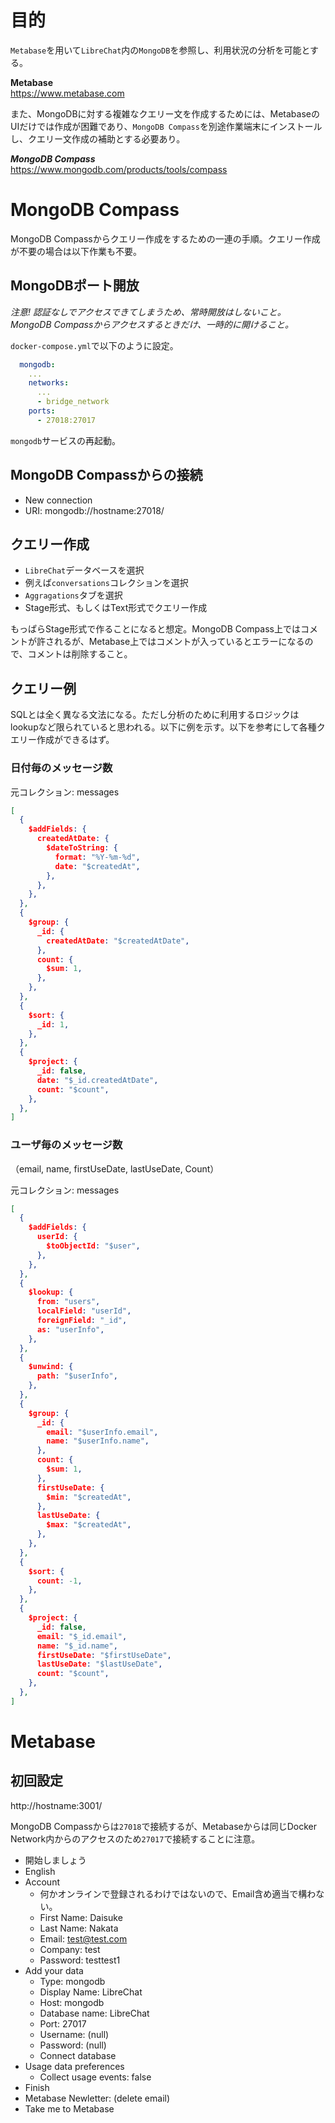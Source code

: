 # 目的
`Metabase`を用いて`LibreChat`内の`MongoDB`を参照し、利用状況の分析を可能とする。

**Metabase**  
https://www.metabase.com

また、MongoDBに対する複雑なクエリー文を作成するためには、MetabaseのUIだけでは作成が困難であり、`MongoDB Compass`を別途作業端末にインストールし、クエリー文作成の補助とする必要あり。

***MongoDB Compass***  
https://www.mongodb.com/products/tools/compass

# MongoDB Compass
MongoDB Compassからクエリー作成をするための一連の手順。クエリー作成が不要の場合は以下作業も不要。

## MongoDBポート開放
*注意! 認証なしでアクセスできてしまうため、常時開放はしないこと。MongoDB Compassからアクセスするときだけ、一時的に開けること。*

`docker-compose.yml`で以下のように設定。

```yml
  mongodb:
    ...
    networks:
      ...
      - bridge_network
    ports:
      - 27018:27017
```

`mongodb`サービスの再起動。

## MongoDB Compassからの接続
- New connection
- URI: mongodb://hostname:27018/

## クエリー作成
- `LibreChat`データベースを選択
- 例えば`conversations`コレクションを選択
- `Aggragations`タブを選択
- Stage形式、もしくはText形式でクエリー作成

もっぱらStage形式で作ることになると想定。MongoDB Compass上ではコメントが許されるが、Metabase上ではコメントが入っているとエラーになるので、コメントは削除すること。

## クエリー例
SQLとは全く異なる文法になる。ただし分析のために利用するロジックはlookupなど限られていると思われる。以下に例を示す。以下を参考にして各種クエリー作成ができるはず。

### 日付毎のメッセージ数

元コレクション: messages
```json
[
  {
    $addFields: {
      createdAtDate: {
        $dateToString: {
          format: "%Y-%m-%d",
          date: "$createdAt",
        },
      },
    },
  },
  {
    $group: {
      _id: {
        createdAtDate: "$createdAtDate",
      },
      count: {
        $sum: 1,
      },
    },
  },
  {
    $sort: {
      _id: 1,
    },
  },
  {
    $project: {
      _id: false,
      date: "$_id.createdAtDate",
      count: "$count",
    },
  },
]
```

### ユーザ毎のメッセージ数
（email, name, firstUseDate, lastUseDate, Count）

元コレクション: messages
```json
[
  {
    $addFields: {
      userId: {
        $toObjectId: "$user",
      },
    },
  },
  {
    $lookup: {
      from: "users",
      localField: "userId",
      foreignField: "_id",
      as: "userInfo",
    },
  },
  {
    $unwind: {
      path: "$userInfo",
    },
  },
  {
    $group: {
      _id: {
        email: "$userInfo.email",
        name: "$userInfo.name",
      },
      count: {
        $sum: 1,
      },
      firstUseDate: {
        $min: "$createdAt",
      },
      lastUseDate: {
        $max: "$createdAt",
      },
    },
  },
  {
    $sort: {
      count: -1,
    },
  },
  {
    $project: {
      _id: false,
      email: "$_id.email",
      name: "$_id.name",
      firstUseDate: "$firstUseDate",
      lastUseDate: "$lastUseDate",
      count: "$count",
    },
  },
]
```


# Metabase
## 初回設定
http://hostname:3001/

MongoDB Compassからは`27018`で接続するが、Metabaseからは同じDocker Network内からのアクセスのため`27017`で接続することに注意。

- 開始しましょう
- English
- Account
  - 何かオンラインで登録されるわけではないので、Email含め適当で構わない。
  - First Name: Daisuke
  - Last Name: Nakata
  - Email: test@test.com
  - Company: test
  - Password: testtest1
- Add your data
  - Type: mongodb
  - Display Name: LibreChat
  - Host: mongodb
  - Database name: LibreChat
  - Port: 27017
  - Username: (null)
  - Password: (null)
  - Connect database
- Usage data preferences
  - Collect usage events: false
- Finish
- Metabase Newletter: (delete email)
- Take me to Metabase